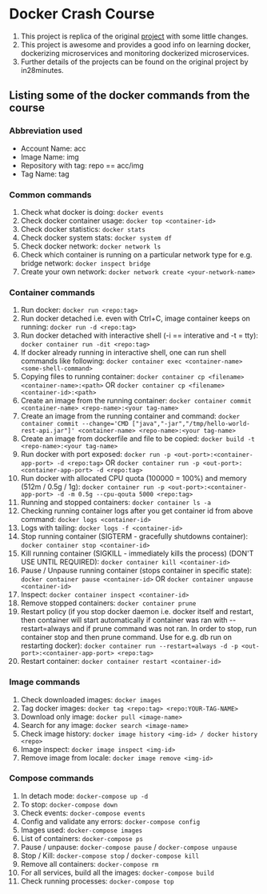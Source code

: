 # Docker Crash Course

1. This project is replica of the original [project](https://github.com/in28minutes/docker-crash-course) with some little changes.
2. This project is awesome and provides a good info on learning docker, dockerizing microservices and monitoring dockerized microservices.
3. Further details of the projects can be found on the original project by in28minutes.

## Listing some of the docker commands from the course

### Abbreviation used
- Account Name: acc
- Image Name: img
- Repository with tag: repo == acc/img
- Tag Name: tag

### Common commands
1. Check what docker is doing: ``docker events``
2. Check docker container usage: ``docker top <container-id>``
3. Check docker statistics: ``docker stats``
4. Check docker system stats: ``docker system df``
5. Check docker network: ``docker network ls``
6. Check which container is running on a particular network type for e.g. bridge network: ``docker inspect bridge``
7. Create your own network: ``docker network create <your-network-name>``

### Container commands

1. Run docker: ``docker run <repo:tag>``
2. Run docker detached i.e. even with Ctrl+C, image container keeps on running: ``docker run -d <repo:tag>``
3. Run docker detached with interactive shell (-i == interative and -t = tty): ``docker container run -dit <repo:tag>``
4. If docker already running in interactive shell, one can run shell commands like following: ``docker container exec <container-name> <some-shell-command>``
5. Copying files to running container: ``docker container cp <filename> <container-name>:<path>`` OR ``docker container cp <filename> <container-id>:<path>``
6. Create an image from the running container: ``docker container commit <container-name> <repo-name>:<your tag-name>``
7. Create an image from the running container and command: ``docker container commit --change='CMD ["java","-jar","/tmp/hello-world-rest-api.jar"]' <container-name> <repo-name>:<your tag-name>``
8. Create an image from dockerfile and file to be copied: ``docker build -t <repo-name>:<your tag-name>``
9. Run docker with port exposed: ``docker run -p <out-port>:<container-app-port> -d <repo:tag>`` OR ``docker container run -p <out-port>:<container-app-port> -d <repo:tag>``
10. Run docker with allocated CPU quota (100000 = 100%) and memory (512m / 0.5g / 1g): ``docker container run -p <out-port>:<container-app-port> -d -m 0.5g --cpu-qouta 5000 <repo:tag>``
11. Running and stopped containers: ``docker container ls -a``
12. Checking running container logs after you get container id from above command: ``docker logs <container-id>``
13. Logs with tailing: ``docker logs -f <container-id>``
14. Stop running container (SIGTERM - gracefully shutdowns container): ``docker container stop <container-id>``
15. Kill running container (SIGKILL - immediately kills the process) (DON'T USE UNTIL REQUIRED): ``docker container kill <container-id>``
16. Pause / Unpause running container (stops container in specific state): ``docker container pause <container-id>`` OR ``docker container unpause <container-id>``
17. Inspect: ``docker container inspect <container-id>``
18. Remove stopped containers: ``docker container prune``
19. Restart policy (if you stop docker daemon i.e. docker itself and restart, then container will start automatically if container was ran with --restart=always and if prune command was not ran. In order to stop, run container stop and then prune command. Use for e.g. db run on restarting docker): ``docker container run --restart=always -d -p <out-port>:<container-app-port> <repo:tag>``
20. Restart container: ``docker container restart <container-id>``

### Image commands
1. Check downloaded images: ``docker images``
2. Tag docker images: ``docker tag <repo:tag> <repo:YOUR-TAG-NAME>``
3. Download only image: ``docker pull <image-name>``
4. Search for any image: ``docker search <image-name>``
5. Check image history: ``docker image history <img-id> / docker history <repo>``
6. Image inspect: ``docker image inspect <img-id>``
7. Remove image from locale: ``docker image remove <img-id>``
    
### Compose commands
1. In detach mode: ``docker-compose up -d``
2. To stop: ``docker-compose down``
3. Check events: ``docker-compose events``
4. Config and validate any errors: ``docker-compose config``
5. Images used: ``docker-compose images``
6. List of containers: ``docker-compose ps``
7. Pause / unpause: ``docker-compose pause`` / ``docker-compose unpause``
8. Stop / Kill: ``docker-compose stop`` / ``docker-compose kill``
9. Remove all containers: ``docker-compose rm``
10. For all services, build all the images: ``docker-compose build``
11. Check running processes: ``docker-compose top``